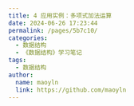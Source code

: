 ```yaml
---
title: 4 应用实例：多项式加法运算
date: 2024-06-26 17:23:44
permalink: /pages/5b7c10/
categories:
  - 数据结构
  - 《数据结构》学习笔记
tags:
  - 数据结构
author:
  name: maoyln
  link: https://github.com/maoyln
---
```

